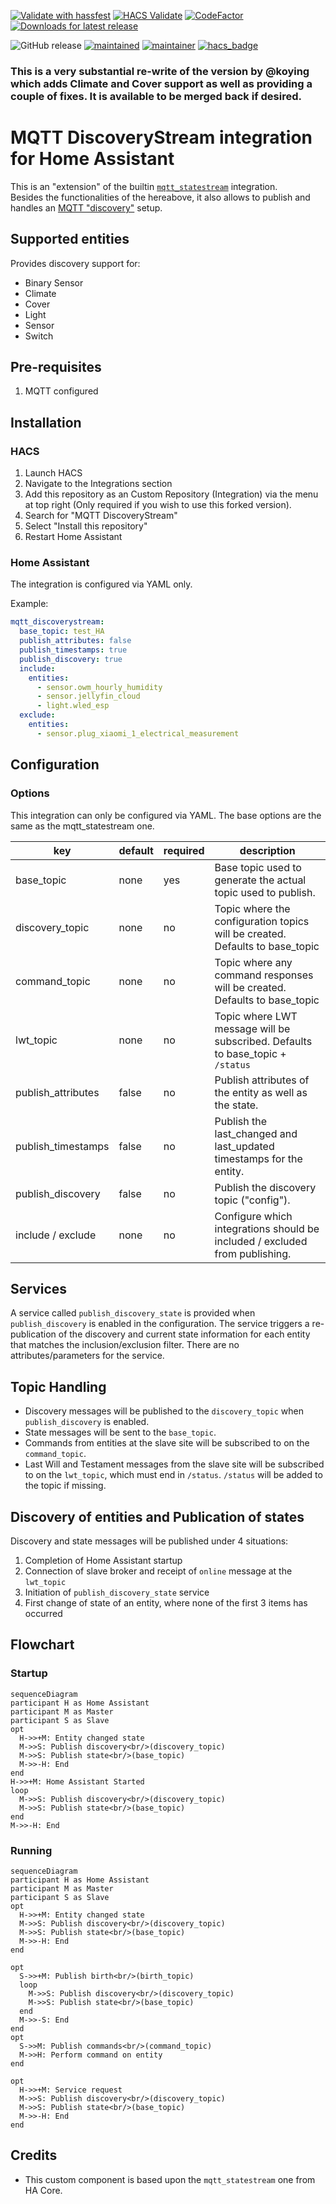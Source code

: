 [![Validate with hassfest](https://github.com/RogerSelwyn/mqtt_discoverystream_ha/actions/workflows/validate_hassfest.yaml/badge.svg)](https://github.com/RogerSelwyn/mqtt_discoverystream_ha/actions/workflows/validate_hassfest.yaml) [![HACS Validate](https://github.com/RogerSelwyn/mqtt_discoverystream_ha/actions/workflows/validate_hacs.yaml/badge.svg)](https://github.com/RogerSelwyn/mqtt_discoverystream_ha/actions/workflows/validate_hacs.yaml) [![CodeFactor](https://www.codefactor.io/repository/github/rogerselwyn/mqtt_discoverystream_ha/badge)](https://www.codefactor.io/repository/github/rogerselwyn/mqtt_discoverystream_ha) [![Downloads for latest release](https://img.shields.io/github/downloads/RogerSelwyn/mqtt_discoverystream_ha/latest/total.svg)](https://github.com/RogerSelwyn/mqtt_discoverystream_ha/releases/latest)

![GitHub release](https://img.shields.io/github/v/release/RogerSelwyn/mqtt_discoverystream_ha) [![maintained](https://img.shields.io/maintenance/yes/2024.svg)](#) [![maintainer](https://img.shields.io/badge/maintainer-%20%40RogerSelwyn-blue.svg)](https://github.com/RogerSelwyn) [![hacs_badge](https://img.shields.io/badge/HACS-Custom-41BDF5.svg)](https://github.com/hacs/integration) 

### This is a very substantial re-write of the version by @koying which adds Climate and Cover support as well as providing a couple of fixes. It is available to be merged back if desired.

# MQTT DiscoveryStream integration for Home Assistant

This is an "extension" of the builtin [`mqtt_statestream`](https://www.home-assistant.io/integrations/mqtt_statestream/) integration.  
Besides the functionalities of the hereabove, it also allows to publish and handles an [MQTT "discovery"](https://www.home-assistant.io/docs/mqtt/discovery) setup.

## Supported entities
Provides discovery support for:
- Binary Sensor
- Climate
- Cover
- Light
- Sensor
- Switch

## Pre-requisites

1. MQTT configured

## Installation

### HACS

1. Launch HACS
1. Navigate to the Integrations section
1. Add this repository as an Custom Repository (Integration) via the menu at top right (Only required if you wish to use this forked version).
1. Search for "MQTT DiscoveryStream"
1. Select "Install this repository"
1. Restart Home Assistant

### Home Assistant

The integration is configured via YAML only.

Example:

```yaml
mqtt_discoverystream:
  base_topic: test_HA
  publish_attributes: false
  publish_timestamps: true
  publish_discovery: true
  include:
    entities:
      - sensor.owm_hourly_humidity
      - sensor.jellyfin_cloud
      - light.wled_esp
  exclude:
    entities:
      - sensor.plug_xiaomi_1_electrical_measurement
```

## Configuration

### Options

This integration can only be configured via YAML.
The base options are the same as the mqtt_statestream one. 

| key                | default | required | description                                                                    |
| ------------------ | ------- | -------- | ------------------------------------------------------------------------------ |
| base_topic         | none    | yes      | Base topic used to generate the actual topic used to publish.                  |
| discovery_topic    | none    | no       | Topic where the configuration topics will be created. Defaults to base_topic   |
| command_topic      | none    | no       | Topic where any command responses will be created. Defaults to base_topic      |
| lwt_topic          | none    | no       | Topic where LWT message will be subscribed. Defaults to base_topic + `/status` |
| publish_attributes | false   | no       | Publish attributes of the entity as well as the state.                         |
| publish_timestamps | false   | no       | Publish the last_changed and last_updated timestamps for the entity.           |
| publish_discovery  | false   | no       | Publish the discovery topic ("config").                                        |
| include / exclude  | none    | no       | Configure which integrations should be included / excluded from publishing.    |

## Services

A service called `publish_discovery_state` is provided when `publish_discovery` is enabled in the configuration. The service triggers a re-publication of the discovery and current state information for each entity that matches the inclusion/exclusion filter. There are no attributes/parameters for the service.

## Topic Handling

* Discovery messages will be published to the `discovery_topic` when `publish_discovery` is enabled. 
* State messages will be sent to the `base_topic`.
* Commands from entities at the slave site will be subscribed to on the `command_topic`.
* Last Will and Testament messages from the slave site will be subscribed to on the `lwt_topic`, which must end in `/status`. `/status` will be added to the topic if missing. 

## Discovery of entities and Publication of states

Discovery and state messages will be published under 4 situations:
1. Completion of Home Assistant startup
1. Connection of slave broker and receipt of `online` message at the `lwt_topic`
1. Initiation of `publish_discovery_state` service
1. First change of state of an entity, where none of the first 3 items has occurred 

## Flowchart

### Startup
```mermaid
sequenceDiagram
participant H as Home Assistant
participant M as Master
participant S as Slave
opt
  H->>+M: Entity changed state
  M->>S: Publish discovery<br/>(discovery_topic)
  M->>S: Publish state<br/>(base_topic)
  M->>-H: End
end
H->>+M: Home Assistant Started
loop 
  M->>S: Publish discovery<br/>(discovery_topic)
  M->>S: Publish state<br/>(base_topic)
end
M->>-H: End
```

### Running
```mermaid
sequenceDiagram
participant H as Home Assistant
participant M as Master
participant S as Slave
opt
  H->>+M: Entity changed state
  M->>S: Publish discovery<br/>(discovery_topic)
  M->>S: Publish state<br/>(base_topic)
  M->>-H: End
end

opt
  S->>+M: Publish birth<br/>(birth_topic)
  loop 
    M->>S: Publish discovery<br/>(discovery_topic)
    M->>S: Publish state<br/>(base_topic)
  end
  M->>-S: End
end
opt
  S->>M: Publish commands<br/>(command_topic)
  M->>H: Perform command on entity
end

opt
  H->>+M: Service request
  M->>S: Publish discovery<br/>(discovery_topic)
  M->>S: Publish state<br/>(base_topic)
  M->>-H: End
end
```


## Credits

- This custom component is based upon the `mqtt_statestream` one from HA Core.  
